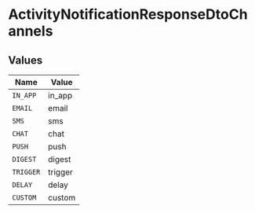 # ActivityNotificationResponseDtoChannels


## Values

| Name      | Value     |
| --------- | --------- |
| `IN_APP`  | in_app    |
| `EMAIL`   | email     |
| `SMS`     | sms       |
| `CHAT`    | chat      |
| `PUSH`    | push      |
| `DIGEST`  | digest    |
| `TRIGGER` | trigger   |
| `DELAY`   | delay     |
| `CUSTOM`  | custom    |